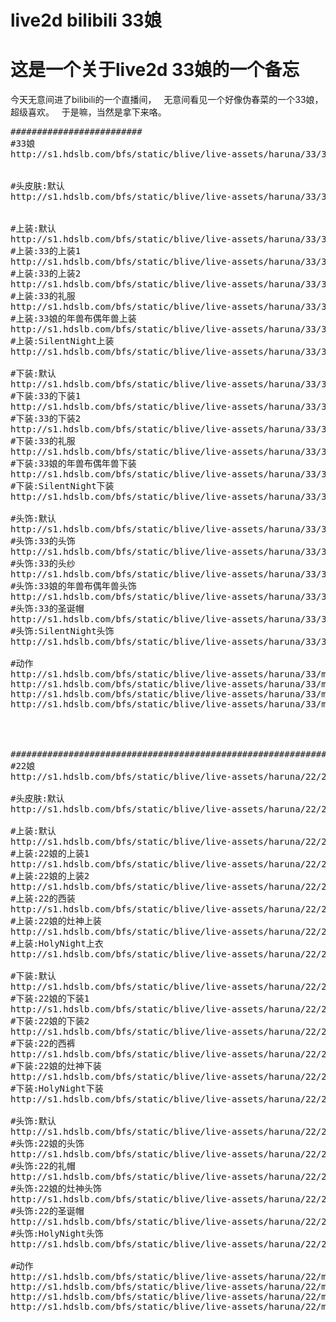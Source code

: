 # live2d bilibili 33娘
# 这是一个关于live2d 33娘的一个备忘  
今天无意间进了bilibili的一个直播间，  
无意间看见一个好像伪春菜的一个33娘，超级喜欢。   
于是嘛，当然是拿下来咯。  

<pre>
#########################
#33娘
http://s1.hdslb.com/bfs/static/blive/live-assets/haruna/33/33.moc


#头皮肤:默认
http://s1.hdslb.com/bfs/static/blive/live-assets/haruna/33/33.1024/closet.default/texture_00.png


#上装:默认
http://s1.hdslb.com/bfs/static/blive/live-assets/haruna/33/33.1024/closet.default/texture_01.png
#上装:33的上装1
http://s1.hdslb.com/bfs/static/blive/live-assets/haruna/33/33.1024/closet.cba-normal-2017/texture_01.png
#上装:33的上装2
http://s1.hdslb.com/bfs/static/blive/live-assets/haruna/33/33.1024/closet.cba-super-2017/texture_01.png
#上装:33的礼服
http://s1.hdslb.com/bfs/static/blive/live-assets/haruna/33/33.1024/closet.vdays-2017/texture_01.png
#上装:33娘的年兽布偶年兽上装
http://s1.hdslb.com/bfs/static/blive/live-assets/haruna/33/33.1024/closet.newyear-2017/texture_01.png
#上装:SilentNight上装
http://s1.hdslb.com/bfs/static/blive/live-assets/haruna/33/33.1024/closet.xmas/texture_01.png

#下装:默认
http://s1.hdslb.com/bfs/static/blive/live-assets/haruna/33/33.1024/closet.default/texture_02.png
#下装:33的下装1
http://s1.hdslb.com/bfs/static/blive/live-assets/haruna/33/33.1024/closet.cba-normal-2017/texture_02.png
#下装:33的下装2
http://s1.hdslb.com/bfs/static/blive/live-assets/haruna/33/33.1024/closet.cba-super-2017/texture_02.png
#下装:33的礼服
http://s1.hdslb.com/bfs/static/blive/live-assets/haruna/33/33.1024/closet.vdays-2017/texture_02.png
#下装:33娘的年兽布偶年兽下装
http://s1.hdslb.com/bfs/static/blive/live-assets/haruna/33/33.1024/closet.newyear-2017/texture_02.png
#下装:SilentNight下装
http://s1.hdslb.com/bfs/static/blive/live-assets/haruna/33/33.1024/closet.xmas/texture_02.png

#头饰:默认
http://s1.hdslb.com/bfs/static/blive/live-assets/haruna/33/33.1024/closet.default/texture_03.png
#头饰:33的头饰
http://s1.hdslb.com/bfs/static/blive/live-assets/haruna/33/33.1024/closet.cba-normal-2017/texture_03.png
#头饰:33的头纱
http://s1.hdslb.com/bfs/static/blive/live-assets/haruna/33/33.1024/closet.vdays-2017/texture_03.png
#头饰:33娘的年兽布偶年兽头饰
http://s1.hdslb.com/bfs/static/blive/live-assets/haruna/33/33.1024/closet.newyear-2017/texture_03.png
#头饰:33的圣诞帽
http://s1.hdslb.com/bfs/static/blive/live-assets/haruna/33/33.1024/closet.xmas/texture_03_1.png
#头饰:SilentNight头饰
http://s1.hdslb.com/bfs/static/blive/live-assets/haruna/33/33.1024/closet.xmas/texture_03_2.png

#动作
http://s1.hdslb.com/bfs/static/blive/live-assets/haruna/33/motions/33-idle-01.mtn
http://s1.hdslb.com/bfs/static/blive/live-assets/haruna/33/motions/33-idle-02.mtn
http://s1.hdslb.com/bfs/static/blive/live-assets/haruna/33/motions/33-touch.mtn
http://s1.hdslb.com/bfs/static/blive/live-assets/haruna/33/motions/33-thanking.mtn




#########################################################################
#22娘
http://s1.hdslb.com/bfs/static/blive/live-assets/haruna/22/22.moc

#头皮肤:默认
http://s1.hdslb.com/bfs/static/blive/live-assets/haruna/22/22.1024/closet.default/texture_00.png

#上装:默认
http://s1.hdslb.com/bfs/static/blive/live-assets/haruna/22/22.1024/closet.default/texture_01.png
#上装:22娘的上装1
http://s1.hdslb.com/bfs/static/blive/live-assets/haruna/22/22.1024/closet.cba-normal-2017/texture_01.png
#上装:22娘的上装2
http://s1.hdslb.com/bfs/static/blive/live-assets/haruna/22/22.1024/closet.cba-super-2017/texture_01.png
#上装:22的西装
http://s1.hdslb.com/bfs/static/blive/live-assets/haruna/22/22.1024/closet.vdays-2017/texture_01.png
#上装:22娘的灶神上装
http://s1.hdslb.com/bfs/static/blive/live-assets/haruna/22/22.1024/closet.newyear-2017/texture_01.png
#上装:HolyNight上衣
http://s1.hdslb.com/bfs/static/blive/live-assets/haruna/22/22.1024/closet.xmas/texture_01.png

#下装:默认
http://s1.hdslb.com/bfs/static/blive/live-assets/haruna/22/22.1024/closet.cba-normal-2017/texture_02.png
#下装:22娘的下装1
http://s1.hdslb.com/bfs/static/blive/live-assets/haruna/22/22.1024/closet.cba-normal-2017/texture_02.png
#下装:22娘的下装2
http://s1.hdslb.com/bfs/static/blive/live-assets/haruna/22/22.1024/closet.cba-super-2017/texture_02.png
#下装:22的西裤
http://s1.hdslb.com/bfs/static/blive/live-assets/haruna/22/22.1024/closet.vdays-2017/texture_02.png
#下装:22娘的灶神下装
http://s1.hdslb.com/bfs/static/blive/live-assets/haruna/22/22.1024/closet.newyear-2017/texture_02.png
#下装:HolyNight下装
http://s1.hdslb.com/bfs/static/blive/live-assets/haruna/22/22.1024/closet.xmas/texture_02.png

#头饰:默认
http://s1.hdslb.com/bfs/static/blive/live-assets/haruna/22/22.1024/closet.default/texture_03.png
#头饰:22娘的头饰
http://s1.hdslb.com/bfs/static/blive/live-assets/haruna/22/22.1024/closet.cba-normal-2017/texture_03.png
#头饰:22的礼帽
http://s1.hdslb.com/bfs/static/blive/live-assets/haruna/22/22.1024/closet.vdays-2017/texture_03.png
#头饰:22娘的灶神头饰
http://s1.hdslb.com/bfs/static/blive/live-assets/haruna/22/22.1024/closet.newyear-2017/texture_03.png
#头饰:22的圣诞帽
http://s1.hdslb.com/bfs/static/blive/live-assets/haruna/22/22.1024/closet.xmas/texture_03_1.png
#头饰:HolyNight头饰
http://s1.hdslb.com/bfs/static/blive/live-assets/haruna/22/22.1024/closet.xmas/texture_03_2.png

#动作
http://s1.hdslb.com/bfs/static/blive/live-assets/haruna/22/motions/22-idle-01.mtn
http://s1.hdslb.com/bfs/static/blive/live-assets/haruna/22/motions/22-idle-02.mtn
http://s1.hdslb.com/bfs/static/blive/live-assets/haruna/22/motions/22-touch.mtn
http://s1.hdslb.com/bfs/static/blive/live-assets/haruna/22/motions/22-thanking.mtn
</pre>
